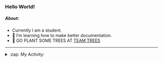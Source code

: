 ### Hello World!

##### About:
- Currently I am a student.
- 🌱 I’m learning how to make better documentation.
- 🌱 GO PLANT SOME TREES AT [TEAM TREES](https://teamtrees.org/)

---
<details>
  <summary>:zap: My Activity:</summary>
  
<!--START_SECTION:waka-->
![Code Time](http://img.shields.io/badge/Code%20Time-1%2C152%20hrs%2045%20mins-blue)

**I'm a Night 🦉** 

```text
🌞 Morning                1678 commits        ██░░░░░░░░░░░░░░░░░░░░░░░   09.75 % 
🌆 Daytime                5919 commits        █████████░░░░░░░░░░░░░░░░   34.38 % 
🌃 Evening                4951 commits        ███████░░░░░░░░░░░░░░░░░░   28.76 % 
🌙 Night                  4667 commits        ███████░░░░░░░░░░░░░░░░░░   27.11 % 
```
📅 **I'm Most Productive on Wednesday** 

```text
Monday                   2505 commits        ████░░░░░░░░░░░░░░░░░░░░░   14.55 % 
Tuesday                  2323 commits        ███░░░░░░░░░░░░░░░░░░░░░░   13.49 % 
Wednesday                3958 commits        ██████░░░░░░░░░░░░░░░░░░░   22.99 % 
Thursday                 2218 commits        ███░░░░░░░░░░░░░░░░░░░░░░   12.88 % 
Friday                   1721 commits        ██░░░░░░░░░░░░░░░░░░░░░░░   10.00 % 
Saturday                 1521 commits        ██░░░░░░░░░░░░░░░░░░░░░░░   08.84 % 
Sunday                   2969 commits        ████░░░░░░░░░░░░░░░░░░░░░   17.25 % 
```


📊 **This Week I Spent My Time On** 

```text
🔥 Editors: 
VS Code                  1 min               █████████████████████████   100.00 % 

🐱‍💻 Projects: 
giveth-dapps-v2          1 min               █████████████████████████   100.00 % 
```


 Last Updated on 24/07/2023 13:12:59 UTC
<!--END_SECTION:waka-->
</details>
